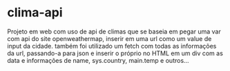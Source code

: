 # clima-api
Projeto em web com uso de api de climas que se baseia em pegar uma var com api do site openweathermap, inserir em uma url como um value de input da cidade.
também foi utilizado um fetch com todas as informações da url, passando-a para json e inserir o próprio no HTML em um div com as data e informações de name, sys.country, main.temp e outros... 
 
